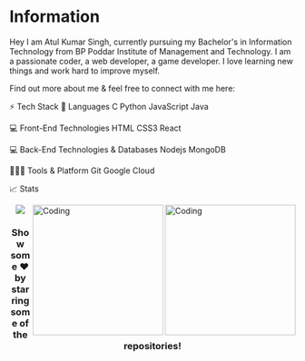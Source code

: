 # Information
Hey I am Atul Kumar Singh, currently pursuing my Bachelor's in Information Technology from BP Poddar Institute of Management and Technology. I am a passionate coder, a web developer, a game developer. I love learning new things and work hard to improve myself.

Find out more about me & feel free to connect with me here:

⚡ Tech Stack
🚀 Languages
C  Python JavaScript Java

💻 Front-End Technologies
HTML CSS3 React

💻 Back-End Technologies & Databases
Nodejs MongoDB

🧑🏻‍💻 Tools & Platform
Git Google Cloud

📈 Stats
<!-- <p align="center"><img align="center" src="https://github-readme-streak-stats.herokuapp.com/?user=atul2001singh"  /></a> </p> -->
<img align="right" alt="Coding" width="230" height="230" src="https://media.giphy.com/media/LmNwrBhejkK9EFP504/giphy.gif">
<img align="right" alt="Coding" width="230" height="230" src="https://media.giphy.com/media/xT9IgzoKnwFNmISR8I/giphy.gif">

<p align="center"><img align="center" src="https://github-readme-stats.vercel.app/api?username=nandybishal23&show_icons=true&theme=radical&title_color=fff&icon_color=79ff97&text_color=9f9f9f&bg_color=151515"  /></a> </p>

<!-- [![Ashutosh's github activity graph](https://activity-graph.herokuapp.com/graph?username=atul2001singh&theme=dracula)](https://github.com/ashutosh00710/github-readme-activity-graph) -->

<div align="center">

### Show some ❤️ by starring some of the repositories!

</div>
